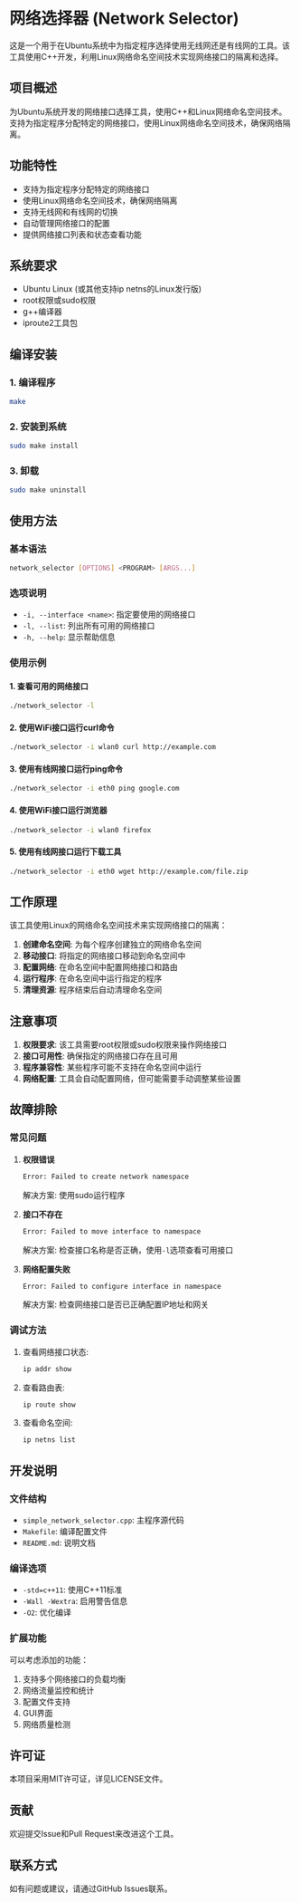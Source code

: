 # 网络选择器 (Network Selector)

这是一个用于在Ubuntu系统中为指定程序选择使用无线网还是有线网的工具。该工具使用C++开发，利用Linux网络命名空间技术实现网络接口的隔离和选择。

## 项目概述

为Ubuntu系统开发的网络接口选择工具，使用C++和Linux网络命名空间技术。支持为指定程序分配特定的网络接口，使用Linux网络命名空间技术，确保网络隔离。

## 功能特性

- 支持为指定程序分配特定的网络接口
- 使用Linux网络命名空间技术，确保网络隔离
- 支持无线网和有线网的切换
- 自动管理网络接口的配置
- 提供网络接口列表和状态查看功能

## 系统要求

- Ubuntu Linux (或其他支持ip netns的Linux发行版)
- root权限或sudo权限
- g++编译器
- iproute2工具包

## 编译安装

### 1. 编译程序

```bash
make
```

### 2. 安装到系统

```bash
sudo make install
```

### 3. 卸载

```bash
sudo make uninstall
```

## 使用方法

### 基本语法

```bash
network_selector [OPTIONS] <PROGRAM> [ARGS...]
```

### 选项说明

- `-i, --interface <name>`: 指定要使用的网络接口
- `-l, --list`: 列出所有可用的网络接口
- `-h, --help`: 显示帮助信息

### 使用示例

#### 1. 查看可用的网络接口

```bash
./network_selector -l
```

#### 2. 使用WiFi接口运行curl命令

```bash
./network_selector -i wlan0 curl http://example.com
```

#### 3. 使用有线网接口运行ping命令

```bash
./network_selector -i eth0 ping google.com
```

#### 4. 使用WiFi接口运行浏览器

```bash
./network_selector -i wlan0 firefox
```

#### 5. 使用有线网接口运行下载工具

```bash
./network_selector -i eth0 wget http://example.com/file.zip
```

## 工作原理

该工具使用Linux的网络命名空间技术来实现网络接口的隔离：

1. **创建命名空间**: 为每个程序创建独立的网络命名空间
2. **移动接口**: 将指定的网络接口移动到命名空间中
3. **配置网络**: 在命名空间中配置网络接口和路由
4. **运行程序**: 在命名空间中运行指定的程序
5. **清理资源**: 程序结束后自动清理命名空间

## 注意事项

1. **权限要求**: 该工具需要root权限或sudo权限来操作网络接口
2. **接口可用性**: 确保指定的网络接口存在且可用
3. **程序兼容性**: 某些程序可能不支持在命名空间中运行
4. **网络配置**: 工具会自动配置网络，但可能需要手动调整某些设置

## 故障排除

### 常见问题

1. **权限错误**
   ```bash
   Error: Failed to create network namespace
   ```
   解决方案: 使用sudo运行程序

2. **接口不存在**
   ```bash
   Error: Failed to move interface to namespace
   ```
   解决方案: 检查接口名称是否正确，使用`-l`选项查看可用接口

3. **网络配置失败**
   ```bash
   Error: Failed to configure interface in namespace
   ```
   解决方案: 检查网络接口是否已正确配置IP地址和网关

### 调试方法

1. 查看网络接口状态:
   ```bash
   ip addr show
   ```

2. 查看路由表:
   ```bash
   ip route show
   ```

3. 查看命名空间:
   ```bash
   ip netns list
   ```

## 开发说明

### 文件结构

- `simple_network_selector.cpp`: 主程序源代码
- `Makefile`: 编译配置文件
- `README.md`: 说明文档

### 编译选项

- `-std=c++11`: 使用C++11标准
- `-Wall -Wextra`: 启用警告信息
- `-O2`: 优化编译

### 扩展功能

可以考虑添加的功能：

1. 支持多个网络接口的负载均衡
2. 网络流量监控和统计
3. 配置文件支持
4. GUI界面
5. 网络质量检测

## 许可证

本项目采用MIT许可证，详见LICENSE文件。

## 贡献

欢迎提交Issue和Pull Request来改进这个工具。

## 联系方式

如有问题或建议，请通过GitHub Issues联系。 